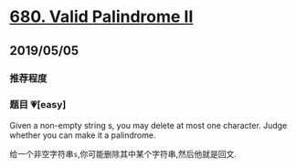 # [680. Valid Palindrome II](https://leetcode.com/problems/valid-palindrome-ii/)

## 2019/05/05

### 推荐程度

### 题目 💗[easy]

Given a non-empty string s, you may delete at most one character. Judge whether you can make it a palindrome.

给一个非空字符串`s`,你可能删除其中某个字符串,然后他就是回文.
